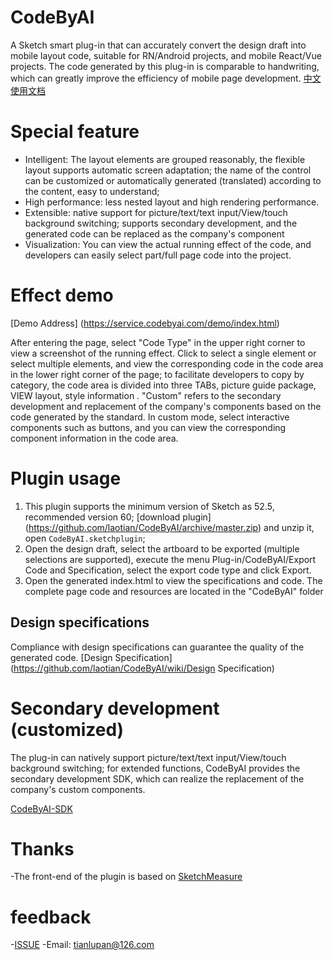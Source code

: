 # CodeByAI
  A Sketch smart plug-in that can accurately convert the design draft into mobile layout code, suitable for RN/Android projects, and mobile React/Vue projects. The code generated by this plug-in is comparable to handwriting, which can greatly improve the efficiency of mobile page development.
  [中文使用文档](https://github.com/laotian/CodeByAI/wiki/CodeByAI中文使用文档)

# Special feature
* Intelligent: The layout elements are grouped reasonably, the flexible layout supports automatic screen adaptation; the name of the control can be customized or automatically generated (translated) according to the content, easy to understand;
* High performance: less nested layout and high rendering performance.
* Extensible: native support for picture/text/text input/View/touch background switching; supports secondary development, and the generated code can be replaced as the company's component
* Visualization: You can view the actual running effect of the code, and developers can easily select part/full page code into the project.

# Effect demo
[Demo Address] (https://service.codebyai.com/demo/index.html)

After entering the page, select "Code Type" in the upper right corner to view a screenshot of the running effect.
Click to select a single element or select multiple elements, and view the corresponding code in the code area in the lower right corner of the page; to facilitate developers to copy by category, the code area is divided into three TABs, picture guide package, VIEW layout, style information .
"Custom" refers to the secondary development and replacement of the company's components based on the code generated by the standard. In custom mode, select interactive components such as buttons, and you can view the corresponding component information in the code area.


# Plugin usage
1. This plugin supports the minimum version of Sketch as 52.5, recommended version 60; [download plugin] (https://github.com/laotian/CodeByAI/archive/master.zip) and unzip it, open `CodeByAI.sketchplugin`;
2. Open the design draft, select the artboard to be exported (multiple selections are supported), execute the menu Plug-in/CodeByAI/Export Code and Specification, select the export code type and click Export.
3. Open the generated index.html to view the specifications and code. The complete page code and resources are located in the "CodeByAI" folder

## Design specifications
Compliance with design specifications can guarantee the quality of the generated code.
[Design Specification] (https://github.com/laotian/CodeByAI/wiki/Design Specification)


# Secondary development (customized)
The plug-in can natively support picture/text/text input/View/touch background switching; for extended functions,
CodeByAI provides the secondary development SDK, which can realize the replacement of the company's custom components.

[CodeByAI-SDK](https://github.com/laotian/codebyai-sdk)

# Thanks
-The front-end of the plugin is based on [SketchMeasure](https://github.com/utom/sketch-measure)


# feedback
-[ISSUE](https://github.com/laotian/CodeByAI/issues/new)
-Email: tianlupan@126.com
